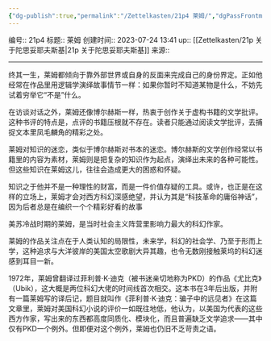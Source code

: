 ```yaml
---
{"dg-publish":true,"permalink":"/Zettelkasten/21p4 莱姆/","dgPassFrontmatter":true}
---
```


编号:: 21p4
标题:: 莱姆
创建时间:: 2023-07-24 13:41
up:: [[Zettelkasten/21p 关于陀思妥耶夫斯基\|21p 关于陀思妥耶夫斯基]]
来源:: 

---

终其一生，莱姆都倾向于靠外部世界或自身的反面来完成自己的身份界定。正如他经常在作品里用逻辑学演绎故事情节一样：如果你暂时不知道某物是什么，不妨先试着穷举它“不是”什么。

在访谈对话之外，莱姆还像博尔赫斯一样，热衷于创作关于虚构书籍的文学批评。这种书评的特点是，点评的书籍压根就不存在。读者只能通过阅读文学批评，去捕捉文本里凤毛麟角的精彩之处。

莱姆对知识的迷恋，类似于博尔赫斯对书本的迷恋。博尔赫斯的文学创作经常以书籍里的内容为素材，莱姆则是把复杂的知识作为起点，演绎出未来的各种可能性。但这些知识在莱姆这儿，往往会造成更大的困惑和怀疑。

知识之于他并不是一种理性的财富，而是一件价值存疑的工具。或许，也正是在这样的立场上，莱姆才会对西方科幻深感绝望，并认为其是“科技革命的庸俗神话”，因为后者总是在编织一个个精彩好看的故事

美苏冷战时期的莱姆，是当时社会主义阵营里影响力最大的科幻作家。

莱姆的作品关注点在于人类认知的局限性，未来学，科幻的社会学、乃至于形而上学，这种追求与大洋彼岸的美国太空歌剧大异其趣，也令无数刚接触莱坞的科幻迷感到耳目一新。

1972年，莱姆曾翻译过菲利普·K·迪克（被书迷亲切地称为PKD）的作品《尤比克》（Ubik），这大概是两位科幻大佬的时间线首次相交。这本书在3年后出版，并附有一篇莱姆写的译后记，题目就叫作《菲利普·K·迪克：骗子中的远见者》在这篇文章里，莱姆对美国科幻小说的评价一如既往地低，他认为，以美国为代表的这些西方作家，写出来的东西都高度同质化、模块化，而且普遍缺乏文学追求——其中仅有PKD一个例外。但即便对这个例外，莱姆也仍旧不乏苛责之语。
